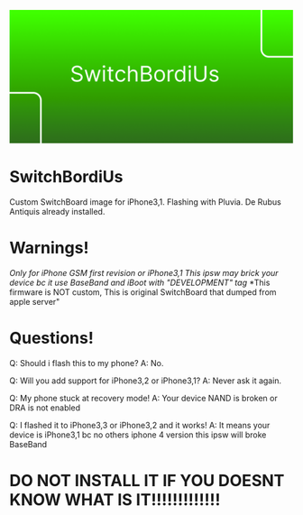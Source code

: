 ![](https://github.com/Seal4ever/SwitchBordiUs/blob/main/Banner.png)
# SwitchBordiUs
Custom SwitchBoard image for iPhone3,1. Flashing with Pluvia. De Rubus Antiquis already installed.

# Warnings!
*Only for iPhone GSM first revision or iPhone3,1*
*This ipsw may brick your device bc it use BaseBand and iBoot with "DEVELOPMENT" tag*
*This firmware is NOT custom, This is original SwitchBoard that dumped from apple server"


# Questions!
Q: Should i flash this to my phone?
A: No.

Q: Will you add support for iPhone3,2 or iPhone3,1?
A: Never ask it again.

Q: My phone stuck at recovery mode!
A: Your device NAND is broken or DRA is not enabled

Q: I flashed it to iPhone3,3 or iPhone3,2 and it works!
A: It means your device is iPhone3,1 bc no others iphone 4 version this ipsw will broke BaseBand


# DO NOT INSTALL IT IF YOU DOESNT KNOW WHAT IS IT!!!!!!!!!!!!!
